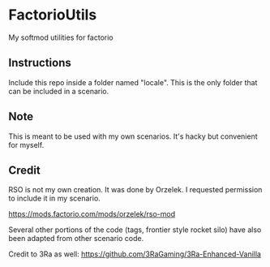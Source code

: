 # FactorioUtils
My softmod utilities for factorio

## Instructions
Include this repo inside a folder named "locale". This is the only folder that can be included in a scenario.

## Note
This is meant to be used with my own scenarios. It's hacky but convenient for myself.

## Credit

RSO is not my own creation. It was done by Orzelek. I requested permission to include it in my scenario.  

https://mods.factorio.com/mods/orzelek/rso-mod

Several other portions of the code (tags, frontier style rocket silo) have also been adapted from other scenario code.

Credit to 3Ra as well: https://github.com/3RaGaming/3Ra-Enhanced-Vanilla